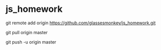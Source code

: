 # js_homework
git remote add origin https://github.com/glassesmonkey/js_homework.git

git pull origin master

git push -u origin master

